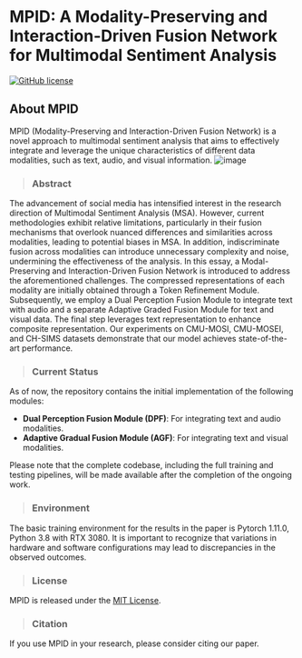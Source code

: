 # MPID: A Modality-Preserving and Interaction-Driven Fusion Network for Multimodal Sentiment Analysis

[![GitHub license](https://img.shields.io/badge/license-MIT-blue.svg)](https://github.com/Caroline-L11/MPID/LICENSE)

## About MPID

MPID (Modality-Preserving and Interaction-Driven Fusion Network) is a novel approach to multimodal sentiment analysis that aims to effectively integrate and leverage the unique characteristics of different data modalities, such as text, audio, and visual information.
![image](https://github.com/user-attachments/assets/0d4cbb3f-3cb8-4117-8012-be0ed95a1b4f)

>### Abstract

The advancement of social media has intensified interest in the research direction of Multimodal Sentiment Analysis (MSA). However, current methodologies exhibit relative limitations, particularly in their fusion mechanisms that overlook nuanced differences and similarities across modalities, leading to potential biases in MSA. In addition, indiscriminate fusion across modalities can introduce unnecessary complexity and noise, undermining the effectiveness of the analysis. In this essay, a Modal-Preserving and Interaction-Driven Fusion Network is introduced to address the aforementioned challenges. The compressed representations of each modality are initially obtained through a Token Refinement Module. Subsequently, we employ a Dual Perception Fusion Module to integrate text with audio and a separate Adaptive Graded Fusion Module for text and visual data. The final step leverages text representation to enhance composite representation. Our experiments on CMU-MOSI, CMU-MOSEI, and CH-SIMS datasets demonstrate that our model achieves state-of-the-art performance.


>### Current Status

As of now, the repository contains the initial implementation of the following modules:

- **Dual Perception Fusion Module (DPF)**: For integrating text and audio modalities.
- **Adaptive Gradual Fusion Module (AGF)**: For integrating text and visual modalities.

Please note that the complete codebase, including the full training and testing pipelines, will be made available after the completion of the ongoing work.


>### Environment

The basic training environment for the results in the paper is Pytorch 1.11.0, Python 3.8 with RTX 3080. It is important to recognize that variations in hardware and software configurations may lead to discrepancies in the observed outcomes.


>### License

MPID is released under the [MIT License](LICENSE).

>### Citation

If you use MPID in your research, please consider citing our paper.
